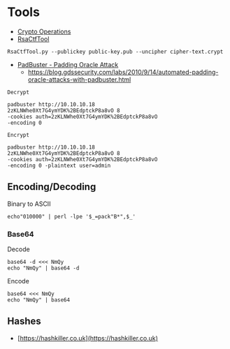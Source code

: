 # Tools
- [Crypto Operations](http://rumkin.com/tools/cipher/)
- [RsaCtfTool](https://github.com/Ganapati/RsaCtfTool)
```
RsaCtfTool.py --publickey public-key.pub --uncipher cipher-text.crypt
```
- [PadBuster - Padding Oracle Attack](https://github.com/GDSSecurity/PadBuster)
  - https://blog.gdssecurity.com/labs/2010/9/14/automated-padding-oracle-attacks-with-padbuster.html
```
Decrypt

padbuster http://10.10.10.18
2zKLNWhe0Xt7G4ymYDK%2BEdptckP8a8vO 8
-cookies auth=2zKLNWhe0Xt7G4ymYDK%2BEdptckP8a8vO
-encoding 0

Encrypt

padbuster http://10.10.10.18
2zKLNWhe0Xt7G4ymYDK%2BEdptckP8a8vO 8
-cookies auth=2zKLNWhe0Xt7G4ymYDK%2BEdptckP8a8vO
-encoding 0 -plaintext user=admin
```

## Encoding/Decoding

Binary to ASCII
```
echo"010000" | perl -lpe '$_=pack"B*",$_'
```

### Base64

Decode
```
base64 -d <<< NmQy
echo "NmQy" | base64 -d
```

Encode
```
base64 <<< NmQy
echo "NmQy" | base64
```

## Hashes
- [https://hashkiller.co.uk](https://hashkiller.co.uk)
